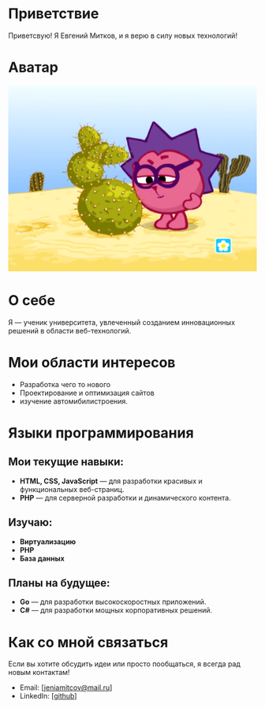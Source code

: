 # Приветствие

Приветсвую! Я Евгений Митков, и я верю в силу новых технологий!

# Аватар

![image](images/Avatar.png)

# О себе

Я — ученик университета, увлеченный созданием инновационных решений в области веб-технологий.

# Мои области интересов

- Разработка чего то нового
- Проектирование и оптимизация сайтов
- изучение автомибилистроения.

# Языки программирования

  ## Мои текущие навыки:

- **HTML, CSS, JavaScript** — для разработки красивых и функциональных веб-страниц.
- **PHP** — для серверной разработки и динамического контента.

## Изучаю:

- **Виртуализацию**
- **PHP**
- **База данных**

## Планы на будущее:

- **Go** — для разработки высокоскоростных приложений.
- **C#** — для разработки мощных корпоративных решений.

# Как со мной связаться

Если вы хотите обсудить идеи или просто пообщаться, я всегда рад новым контактам!  
- Email: [jeniamitcov@mail.ru]  
- LinkedIn: [[github](https://github.com/Mitcov9847)]
